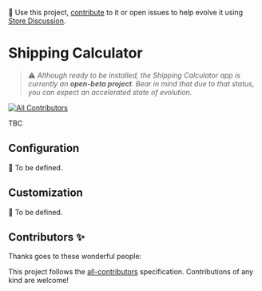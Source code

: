 📢 Use this project, [contribute](https://github.com/vtex-apps/shipping-calculator) to it or open issues to help evolve it using [Store Discussion](https://github.com/vtex-apps/store-discussion).

# Shipping Calculator

> :warning: *Although ready to be installed, the Shipping Calculator app is currently an **open-beta project**. Bear in mind that due to that status, you can expect an accelerated state of evolution.*

<!-- DOCS-IGNORE:start -->
<!-- ALL-CONTRIBUTORS-BADGE:START - Do not remove or modify this section -->
[![All Contributors](https://img.shields.io/badge/all_contributors-0-orange.svg?style=flat-square)](#contributors-)
<!-- ALL-CONTRIBUTORS-BADGE:END -->
<!-- DOCS-IGNORE:end -->

TBC

## Configuration 

🚧 To be defined.

## Customization

🚧 To be defined.

<!-- DOCS-IGNORE:start -->

## Contributors ✨

Thanks goes to these wonderful people:

<!-- ALL-CONTRIBUTORS-LIST:START - Do not remove or modify this section -->
<!-- prettier-ignore-start -->
<!-- markdownlint-disable -->
<!-- markdownlint-enable -->
<!-- prettier-ignore-end -->
<!-- ALL-CONTRIBUTORS-LIST:END -->

This project follows the [all-contributors](https://github.com/all-contributors/all-contributors) specification. Contributions of any kind are welcome!

<!-- DOCS-IGNORE:end -->
